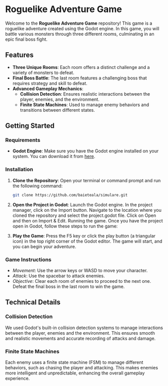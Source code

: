 # Roguelike Adventure Game

Welcome to the **Roguelike Adventure Game** repository! This game is a roguelike adventure created using the Godot engine. In this game, you will battle various monsters through three different rooms, culminating in an epic final boss fight.

## Features

- **Three Unique Rooms**: Each room offers a distinct challenge and a variety of monsters to defeat.
- **Final Boss Battle**: The last room features a challenging boss that requires strategy and skill to defeat.
- **Advanced Gameplay Mechanics**:
    - **Collision Detection**: Ensures realistic interactions between the player, enemies, and the environment.
    - **Finite State Machines**: Used to manage enemy behaviors and transitions between different states.

## Getting Started

### Requirements

- **Godot Engine**: Make sure you have the Godot engine installed on your system. You can download it from [here](https://godotengine.org/download).

### Installation

1. **Clone the Repository**:
   Open your terminal or command prompt and run the following command:
   ```sh
   git clone https://github.com/baieteala/simulare.git

2. **Open the Project in Godot**:
    Launch the Godot engine.
    In the project manager, click on the Import button.
    Navigate to the location where you cloned the repository and select the project.godot file.
    Click on Open and then on Import & Edit.
    Running the game.
    Once you have the project open in Godot, follow these steps to run the game:

3. **Play the Game**:
    Press the F5 key or click the play button (a triangular icon) in the top right corner of the Godot editor.
    The game will start, and you can begin your adventure.

### Game Instructions

- *Movement*: Use the arrow keys or WASD to move your character.
- *Attack*: Use the spacebar to attack enemies.
- *Objective*: Clear each room of enemies to proceed to the next one. Defeat the final boss in the last room to win the game.


## Technical Details

### Collision Detection
We used Godot's built-in collision detection systems to manage interactions between the player, enemies and the environment. This ensures smooth and realistic movements and accurate recording of attacks and damage.


### Finite State Machines
Each enemy uses a finite state machine (FSM) to manage different behaviors, such as chasing the player and attacking. This makes enemies more intelligent and unpredictable, enhancing the overall gameplay experience.
